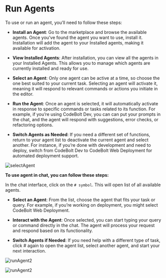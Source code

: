 # Run Agents
To use or run an agent, you’ll need to follow these steps:

* **Install an Agent**: Go to the marketplace and browse the available agents. Once you’ve found the agent you want to use, install it. Installation will add the agent to your Installed agents, making it available for activation.

* **View Installed Agents**: After installation, you can view all the agents in your Installed Agents. This allows you to manage which agents are currently installed and ready for use.

* **Select an Agent**: Only one agent can be active at a time, so choose the one best suited to your current task. Selecting an agent will activate it, meaning it will respond to relevant commands or actions you initiate in the editor.

* **Run the Agent**: Once an agent is selected, it will automatically activate in response to specific commands or tasks related to its function. For example, if you’re using CodeBolt Dev, you can can put your prompts in the chat, and the agent will respond with suggestions, error checks, or refactoring options.

* **Switch Agents as Needed**: If you need a different set of functions, return to your agent list to deactivate the current agent and select another. For instance, if you’re done with development and need to deploy, switch from CodeBolt Dev to CodeBolt Web Deployment for automated deployment support.

![selectAgent](/img/browseAgent.png)

**To use agent in chat, you can follow these steps:**

In the chat interface, click on the `# symbol`. This will open list of all available agents.

* **Select an Agent**: From the list, choose the agent that fits your task or query. For example, if you’re working on deployment, you might select CodeBolt Web Deployment.

* **Interact with the Agent**: Once selected, you can start typing your query or command directly in the chat. The agent will process your request and respond based on its functionality.

* **Switch Agents if Needed**: If you need help with a different type of task, click # again to open the agent list, select another agent, and start your next interaction.

![runAgent2](/img/selectMarketplaceAgent.png)

![runAgent2](/img/SelectFormAgent.png)
